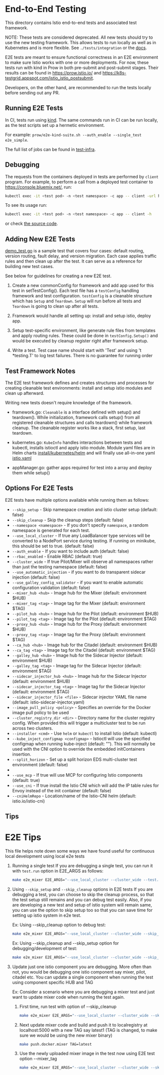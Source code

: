 # End-to-End Testing

This directory contains Istio end-to-end tests and associated test framework.

NOTE: These tests are considered deprecated. All new tests should try to use the new testing framework.
This allows tests to run locally as well as in Kubernetes and is more flexible. See `./tests/integration` or the [docs](https://github.com/istio/istio/wiki/Istio-Test-Framework).

E2E tests are meant to ensure functional correctness in an E2E environment to make sure Istio works with one or more
deployments. For now, these tests run with kind in Prow in both pre-submit and post-submit stages. Their results can be found in
<https://prow.istio.io/> and <https://k8s-testgrid.appspot.com/istio_istio_postsubmit>.

Developers, on the other hand, are recommended to run the tests locally before sending out any PR.

## Running E2E Tests

In CI, tests run using [kind](https://kind.sigs.k8s.io/). The same commands run in CI can be run locally, as the test scripts set up a
hermetic environment.

For example: `prow/e2e-kind-suite.sh --auth_enable --single_test e2e_simple`.

The full list of jobs can be found in [test-infra](https://github.com/istio/test-infra/blob/master/prow/config/jobs/istio.yaml).

## Debugging

The requests from the containers deployed in tests are performed by `client` program.
For example, to perform a call from a deployed test container to <https://console.bluemix.net/>, run:

```bash
kubectl exec -it <test pod> -n <test namespace> -c app -- client -url https://console.bluemix.net/
```

To see its usage run:

```bash
kubectl exec -it <test pod> -n <test namespace> -c app -- client -h
```

or check [the source code](https://github.com/istio/istio/blob/master/pkg/test/echo/cmd/client/main.go).

## Adding New E2E Tests

[demo_test.go](tests/bookinfo/demo_test.go) is a sample test that covers four cases: default routing, version routing, fault delay, and version migration.
Each case applies traffic rules and then clean up after the test. It can serve as a reference for building new test cases.

See below for guidelines for creating a new E2E test.

1. Create a new commonConfig for framework and add app used for this test in setTestConfig().
   Each test file has a `testConfig` handling framework and test configuration.
   `testConfig` is a cleanable structure which has  `Setup` and `Teardown`. `Setup` will run before all tests and `Teardown`
   is going to clean up after all tests.

1. Framework would handle all setting up: install and setup istio, deploy app.

1. Setup test-specific environment, like generate rule files from templates and apply routing rules.
   These could be done in `testConfig.Setup()` and would be executed by cleanup register right after framework setup.

1. Write a test. Test case name should start with 'Test' and using 't *testing.T' to log test failures.
   There is no guarantee for running order

## Test Framework Notes

The E2E test framework defines and creates structures and processes for creating cleanable test environments:
install and setup istio modules and clean up afterward.

Writing new tests doesn't require knowledge of the framework.

- framework.go: `Cleanable` is a interface defined with setup() and teardown(). While initialization, framework calls setup() from all registered cleanable
structures and calls teardown() while framework cleanup. The cleanable register works like a stack, first setup, last teardown.

- kubernetes.go: `KubeInfo` handles interactions between tests and kubectl, installs istioctl and apply istio module. Module yaml files are in Helm charts
[install/kubernetes/helm](../../install/kubernetes/helm) and will finally use all-in-one yaml [istio.yaml](../../install/kubernetes/istio.yaml)

- appManager.go: gather apps required for test into a array and deploy them while setup()

## Options For E2E Tests

E2E tests have multiple options available while running them as follows:

- `--skip_setup` - Skip namespace creation and istio cluster setup (default: false)
- `--skip_cleanup` - Skip the cleanup steps (default: false)
- `--namespace <namespace>` - If you don't specify `namespace`, a random namespace is generated for each test.
- `--use_local_cluster` - If true any LoadBalancer type services will be converted to a NodePort service during testing. If running on minikube, this should be set to true. (default: false)
- `--auth_enable` - If you want to include auth (default: false)
- `--rbac_enabled` - Enable RBAC (default: true)
- `--cluster_wide` - If true Pilot/Mixer will observe all namespaces rather than just the testing namespace (default: false)
- `--use_automatic_injection` - if you want to do transparent sidecar injection  (default: false)
- `--use_galley_config_validator` - if you want to enable automatic configuration validation (default: false)
- `--mixer_hub <hub>` - Image hub for the Mixer (default: environment $HUB)
- `--mixer_tag <tag>` - Image tag for the Mixer (default: environment $TAG)
- `--pilot_hub <hub>` - Image hub for the Pilot (default: environment $HUB)
- `--pilot_tag <tag>` - Image tag for the Pilot (default: environment $TAG)
- `--proxy_hub <hub>` - Image hub for the Proxy (default: environment $HUB)
- `--proxy_tag <tag>` - Image tag for the Proxy (default: environment $TAG)
- `--ca_hub <hub>` - Image hub for the Citadel (default: environment $HUB)
- `--ca_tag <tag>` - Image tag for the Citadel (default: environment $TAG)
- `--galley_hub <hub>` - Image hub for the Sidecar Injector (default: environment $HUB)
- `--galley_tag <tag>` - Image tag for the Sidecar Injector (default: environment $TAG)
- `--sidecar_injector_hub <hub>` - Image hub for the Sidecar Injector (default: environment $HUB)
- `--sidecar_injector_tag <tag>` - Image tag for the Sidecar Injector (default: environment $TAG)
- `--sidecar_injector_file <file>` - Sidecar injector YAML file name (default: istio-sidecar-injector.yaml)
- `--image_pull_policy <policy>` - Specifies an override for the Docker image pull policy to be used
- `--cluster_registry_dir <dir>` - Directory name for the cluster registry config. When provided this will trigger a multicluster test to be run across two clusters.
- `--installer <cmd>` - Use `helm` or `kubectl` to install Istio (default: kubectl)
- `--kube_inject_configmap <configmap>` - Istioctl will use the specified configmap when running kube-inject (default: ""). This will normally be used with the CNI option to override the embedded initContainers insertion.
- `--split_horizon` - Set up a split horizon EDS multi-cluster test environment (default: false)
-
- `--use_mcp` - If true will use MCP for configuring Istio components (default: true)
- `--use_cni` - If true install the Istio CNI which will add the IP table rules for Envoy instead of the init container (default: false)
- `--cniHelmRepo` - Location/name of the Istio-CNI helm (default: istio.io/istio-cni)

## Tips

# E2E Tips

This file helps note down some ways we have found useful for continuous local development using local e2e tests

1. Running a single test
If you are debugging a single test, you can run it with `test.run` option in E2E_ARGS as follows:

    ```bash
    make e2e_mixer E2E_ARGS="--use_local_cluster --cluster_wide --test.run TestRedisQuota" HUB=localhost:5000 TAG=latest
    ```

1. Using `--skip_setup` and `--skip_cleanup` options in E2E tests
If you are debugging a test, you can choose to skip the cleanup process, so that the test setup still remains and you
can debug test easily. Also, if you are developing a new test and setup of istio system will remain same, you can use
the option to skip setup too so that you can save time for setting up istio system in e2e test.

    Ex: Using --skip_cleanup option to debug test:

    ```bash
    make e2e_mixer E2E_ARGS="--use_local_cluster --cluster_wide --skip_cleanup --test.run TestRedisQuota" HUB=localhost:5000 TAG=latest
    ```

    Ex: Using --skip_cleanup and --skip_setup option for debugging/development of test:

    ```bash
    make e2e_mixer E2E_ARGS="--use_local_cluster --cluster_wide --skip_cleanup --skip_setup --test.run TestRedisQuota" HUB=localhost:5000 TAG=latest
    ```

1. Update just one istio component you are debugging.
More often than not, you would be debugging one istio component say mixer, pilot, citadel etc. You can update a single
component when running the test using component specific HUB and TAG

    Ex: Consider a scenario where you are debugging a mixer test and just want to update mixer code when running the test again.
    1. First time, run test with option of --skip_cleanup

        ```bash
        make e2e_mixer E2E_ARGS="--use_local_cluster --cluster_wide --skip_cleanup --test.run TestRedisQuota" HUB=localhost:5000 TAG=latest
        ```

    1. Next update mixer code and build and push it to localregistry at localhost:5000 with a new TAG say latest1
    (TAG is changed, to make sure we would be using the new mixer binary)

        ```bash
        make push.docker.mixer TAG=latest
        ```

    1. Use the newly uploaded mixer image in the test now using E2E test option --mixer_tag

        ```bash
        make e2e_mixer E2E_ARGS="--use_local_cluster --cluster_wide --skip_cleanup --mixer_tag latest1 --test.run TestRedisQuota" TAG=latest
        ```
